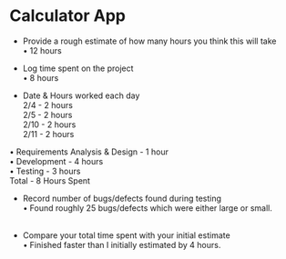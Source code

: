 # Calculator App

- Provide a rough estimate of how many hours you think this will take  <br>
• 12 hours <br>

- Log time spent on the project  <br>
• 8 hours <br>

- Date & Hours worked each day <br>
2/4 - 2 hours <br>
2/5 - 2 hours <br>
2/10 - 2 hours <br>
2/11 - 2 hours

• Requirements Analysis & Design - 1 hour <br>
• Development - 4 hours <br>
• Testing - 3 hours <br>
Total - 8 Hours Spent <br>

- Record number of bugs/defects found during testing <br>
• Found roughly 25 bugs/defects which were either large or small.  <br> <br>

- Compare your total time spent with your initial estimate <br>
• Finished faster than I initially estimated by 4 hours. 
